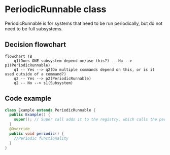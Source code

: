 # PeriodicRunnable class
PeriodicRunnable is for systems that need to be run periodically, but do not need to be full subsystems.
## Decision flowchart
```mermaid
flowchart TB
    q1(Does ONE subsystem depend on/use this?) -- No --> p1(PeriodicRunnable)
    q1 -- Yes --> q2(Do multiple commands depend on this, or is it used outside of a command?)
    q2 -- Yes --> p2(PeriodicRunnable)
    q2 -- No --> s1(Subsystem)
```

## Code example
```java
class Example extends PeriodicRunnable {
  public Example() {
    super(); // Super call adds it to the registry, which calls the periodic method every tick
  }
  @Override
  public void periodic() {
    //Periodic functionality
  }
}
```
